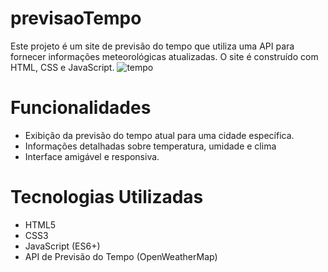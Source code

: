 # previsaoTempo
Este projeto é um site de previsão do tempo que utiliza uma API para fornecer informações meteorológicas atualizadas. O site é construído com HTML, CSS e JavaScript.
![tempo](https://github.com/user-attachments/assets/2c11e4ad-7fd2-4e03-9b05-da768fe98cca)

# Funcionalidades
* Exibição da previsão do tempo atual para uma cidade específica.
* Informações detalhadas sobre temperatura, umidade e clima
* Interface amigável e responsiva.
# Tecnologias Utilizadas
* HTML5
* CSS3
* JavaScript (ES6+)
* API de Previsão do Tempo (OpenWeatherMap)
